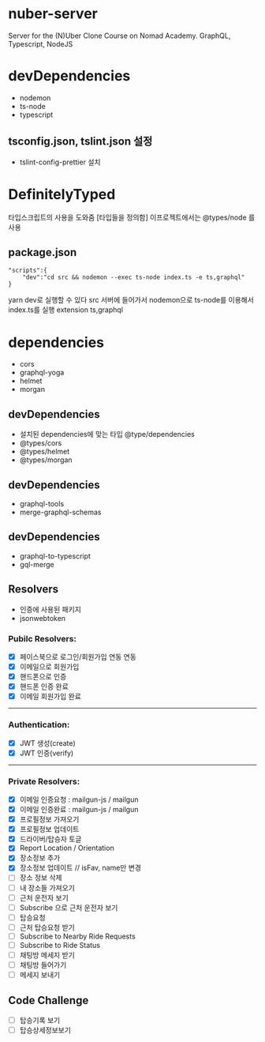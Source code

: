 # nuber-server
Server for the (N)Uber Clone Course on Nomad Academy. GraphQL, Typescript, NodeJS

# devDependencies
- nodemon
- ts-node
- typescript

## tsconfig.json, tslint.json 설정
- tslint-config-prettier 설치

# DefinitelyTyped 
타입스크립트의 사용을 도와줌 [타입들을 정의함] 이프로젝트에서는 @types/node 를 사용

## package.json
```
"scripts":{
    "dev":"cd src && nodemon --exec ts-node index.ts -e ts,graphql"
}
```
yarn dev로 실행할 수 있다
src 서버에 들어가서 nodemon으로 ts-node를 이용해서 index.ts를 실행 extension ts,graphql

# dependencies
- cors
- graphql-yoga
- helmet
- morgan

## devDependencies 
- 설치된 dependencies에 맞는 타입 @type/dependencies
- @types/cors
- @types/helmet
- @types/morgan

## devDependencies
- graphql-tools 
- merge-graphql-schemas

## devDependencies
- graphql-to-typescript
- gql-merge

## Resolvers
- 인증에 사용된 패키지
- jsonwebtoken

### Pubilc Resolvers:

- [x] 페이스북으로 로그인/회원가입 연동 연동
- [x] 이메일으로 회원가입
- [x] 핸드폰으로 인증
- [x] 핸드폰 인증 완료
- [x] 이메일 회원가입 완료
---

### Authentication:

- [x] JWT 생성(create)
- [x] JWT 인증(verify)

---

### Private Resolvers:

- [x] 이메일 인증요청 : mailgun-js / mailgun 
- [x] 이메일 인증완료 : mailgun-js / mailgun 
- [x] 프로필정보 가져오기
- [x] 프로필정보 업데이트
- [x] 드라이버/탑승자 토글
- [x] Report Location / Orientation
- [x] 장소정보 추가
- [x] 장소정보 업데이트 // isFav, name만 변경
- [ ] 장소 정보 삭제
- [ ] 내 장소들 가져오기
- [ ] 근처 운전자 보기
- [ ] Subscribe 으로 근처 운전자 보기
- [ ] 탑승요청
- [ ] 근처 탑승요청 받기
- [ ] Subscribe to Nearby Ride Requests
- [ ] Subscribe to Ride Status
- [ ] 채팅방 메세지 받기
- [ ] 채팅방 들어가기
- [ ] 메세지 보내기

## Code Challenge
- [ ] 탑승기록 보기
- [ ] 탑승상세정보보기